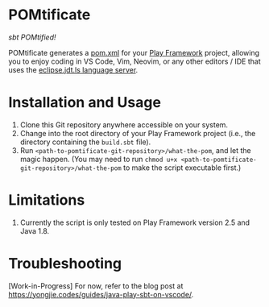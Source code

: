# POMtificate

_sbt POMtified!_

POMtificate generates a [pom.xml][pom-link] for your [Play
Framework][play-framework-link] project, allowing you to enjoy coding in VS
Code, Vim, Neovim, or any other editors / IDE that uses the [eclipse.jdt.ls
language server][eclipse-lang-server-link].

[pom-link]: https://maven.apache.org/guides/introduction/introduction-to-the-pom.html
[play-framework-link]: https://www.playframework.com/
[eclipse-lang-server-link]: https://github.com/eclipse/eclipse.jdt.ls


# Installation and Usage

1. Clone this Git repository anywhere accessible on your system.
1. Change into the root directory of your Play Framework project (i.e., the
   directory containing the `build.sbt` file).
1. Run `<path-to-pomtificate-git-repository>/what-the-pom`, and let the
   magic happen. (You may need to run `chmod u+x
   <path-to-pomtificate-git-repository>/what-the-pom` to make the script
   executable first.)


# Limitations

1. Currently the script is only tested on Play Framework version 2.5 and Java 1.8.


# Troubleshooting

[Work-in-Progress] For now, refer to the blog post at
https://yongjie.codes/guides/java-play-sbt-on-vscode/.
